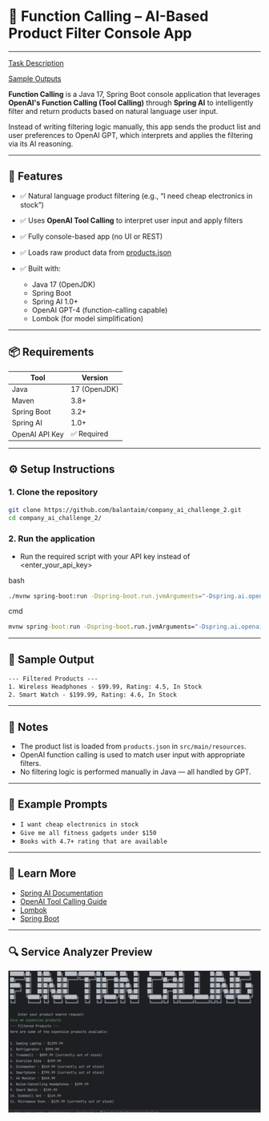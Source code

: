 # 🧠 Function Calling – AI-Based Product Filter Console App

---

[Task Description](TASK_DESCRIPTION.md)

[Sample Outputs](SAMPLE_OUTPUTS.md)

**Function Calling** is a Java 17, Spring Boot console application that leverages **OpenAI's Function Calling (Tool Calling)** through **Spring AI** to intelligently filter and return products based on natural language user input.

Instead of writing filtering logic manually, this app sends the product list and user preferences to OpenAI GPT, which interprets and applies the filtering via its AI reasoning.

---

## 🚀 Features

* ✅ Natural language product filtering (e.g., “I need cheap electronics in stock”)
* ✅ Uses **OpenAI Tool Calling** to interpret user input and apply filters
* ✅ Fully console-based app (no UI or REST)
* ✅ Loads raw product data from [products.json](src/main/resources/products.json)
* ✅ Built with:

    * Java 17 (OpenJDK)
    * Spring Boot
    * Spring AI 1.0+
    * OpenAI GPT-4 (function-calling capable)
    * Lombok (for model simplification)

---

## 📦 Requirements

| Tool           | Version      |
| -------------- | ------------ |
| Java           | 17 (OpenJDK) |
| Maven          | 3.8+         |
| Spring Boot    | 3.2+         |
| Spring AI      | 1.0+         |
| OpenAI API Key | ✅ Required   |

---


## ⚙️ Setup Instructions

### 1. Clone the repository

```bash
git clone https://github.com/balantaim/company_ai_challenge_2.git
cd company_ai_challenge_2/
```

### 2. Run the application


- Run the required script with your API key instead of <enter_your_api_key>

bash
```bash
./mvnw spring-boot:run -Dspring-boot.run.jvmArguments="-Dspring.ai.openai.api-key=<enter_your_api_key>"
```

cmd
```cmd
mvnw spring-boot:run -Dspring-boot.run.jvmArguments="-Dspring.ai.openai.api-key=<enter_your_api_key>"
```

---

## 📄 Sample Output

```
--- Filtered Products ---
1. Wireless Headphones - $99.99, Rating: 4.5, In Stock
2. Smart Watch - $199.99, Rating: 4.6, In Stock
```

---

## 📘 Notes

* The product list is loaded from `products.json` in `src/main/resources`.
* OpenAI function calling is used to match user input with appropriate filters.
* No filtering logic is performed manually in Java — all handled by GPT.

---

## 💬 Example Prompts

* `I want cheap electronics in stock`
* `Give me all fitness gadgets under $150`
* `Books with 4.7+ rating that are available`

---

## 📖 Learn More

* [Spring AI Documentation](https://docs.spring.io/spring-ai/reference/)
* [OpenAI Tool Calling Guide](https://platform.openai.com/docs/guides/function-calling)
* [Lombok](https://projectlombok.org/)
* [Spring Boot](https://spring.io/projects/spring-boot)

---


## 🔍 Service Analyzer Preview

![Service Analyzer](image1.PNG)
